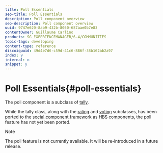 ```yaml
---
title: Poll Essentials
seo-title: Poll Essentials
description: Poll component overview
seo-description: Poll component overview
uuid: 9747e620-8ab9-432b-8050-687aae0b7e83
contentOwner: Guillaume Carlino
products: SG_EXPERIENCEMANAGER/6.4/COMMUNITIES
topic-tags: developing
content-type: reference
discoiquuid: 49d4e7d6-c59d-41c6-886f-38b162ab2a97
index: y
internal: n
snippet: y
---
```


# Poll Essentials{#poll-essentials}

The poll component is a subclass of [tally](../../communities/using/tally.md).

While the tally class, along with the [rating](../../communities/using/rating-basics.md) and [voting](../../communities/using/essentials-voting.md) subclasses, has been ported to the [social component framework](../../communities/using/scf.md) as HBS components, the poll feature has not yet been ported.

>[!NOTE]
>
>The poll feature is not currently available. It will be re-introduced in a future release.

